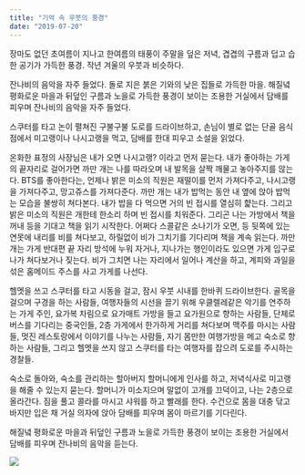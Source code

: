 ```yaml
---
title: "기억 속 우붓의 풍경"
date: "2019-07-20"
---
```


장마도 없던 초여름이 지나고 한여름의 태풍이 주말을 덮은 저녁, 겹겹의 구름과 덥고 습한 공기가 가득한 풍경. 작년 겨울의 우붓과 비슷하다.

잔나비의 음악을 자주 들었다. 돌로 지은 붉은 기와의 낮은 집들로 가득한 마을. 해질녘 평화로운 마을과 뒤덮인 구름과 노을로 가득한 풍경이 보이는 조용한 거실에서 담배를 피우며 잔나비의 음악을 자주 들었다.

스쿠터를 타고 논이 펼쳐진 구불구불 도로를 드라이브하고, 손님이 별로 없는 단골 음식점에서 미고랭이나 나시고랭을 먹고, 담배를 한대 피우고 소설을 읽었다.

온화한 표정의 사장님은 내가 오면 나시고랭? 이라고 먼저 묻는다. 내가 좋아하는 가게의 끝자리로 걸어가면 까만 개는 나를 따라오며 내 발목을 살짝 깨물고 놓아주지를 않는다. BTS를 좋아한다는, 언제나 밝은 미소의 직원은 재떨이를 먼저 가져다주고, 나시고랭을 가져다주고, 망고쥬스를 가져다준다. 까만 개는 내가 밥먹는 동안 내 옆에 앉아 밥먹는 모습을 불쌍히 쳐다본다. 내가 밥을 다 먹으면 거의 빈 접시를 열심히 햝는다. 그리고 밝은 미소의 직원은 개한테 한소리 하며 빈 접시를 치워준다. 그리곤 나는 가방에서 책을 꺼내 등을 기대고 책을 읽기 시작한다. 어쩌다 스콜같은 소나기가 오면, 등 뒷쪽에 있는 연못에 내리를 비를 쳐다보고, 하릴없이 비가 그치기를 기다리며 책을 계속 읽는다. 까만 개는 가게 반대편 끝 자리 방석에 누워 자거나, 지나가는 행인이라도 있으면 가게 입구로 나가 쳐다보거나 짖는다. 비가 그치면 나는 자리에서 일어나 계산을 하고, 계피와 과일을 섞은 홈메이드 주스를 사고 가게를 나선다.

헬멧을 쓰고 스쿠터를 타고 시동을 걸고, 잠시 우붓 시내를 한바퀴 드라이브한다. 골목을 걸으며 구경을 하는 사람들, 여행자들의 시선을 끌기 위해 우클렐레같은 악기를 연주하는 가게 주인, 요가복 차림으로 요가매트 가방을 들고 요가원으로 향하는 사람들, 단체로 버스를 기다리는 중국인들, 2층 가게에서 한가하게 거리를 쳐다보며 맥주를 마시는 사람들, 멋진 레스토랑에서 이야기를 나누는 사람들, 자기 몸만한 여행가방을 메고 숙소로 향하는 사람들, 그리고 헬멧을 쓰지 않고 스쿠터를 타는 여행자를 잡으려 도로를 주시하는 경찰들.

숙소로 돌아와, 숙소를 관리하는 할아버지 할머니에게 인사를 하고, 저녁식사로 미고랭을 해줄 수 있는지 묻는다. 할머니가 미소지으며 말없이 고개를 끄덕이고, 나는 2층으로 올라간다. 짐을 풀고 콜라를 마시고 샤워를 하고 빨래를 한다. 수건으로 몸을 대충 닦고 바지만 입은 채 거실 의자에 앉아 담배를 피우며 몸이 마르기를 기다린다.

해질녘 평화로운 마을과 뒤덮인 구름과 노을로 가득한 풍경이 보이는 조용한 거실에서 담배를 피우며 잔나비의 음악을 듣는다.

![](../photo/2019-07-20-기억_속_우붓의_풍경.jpg)